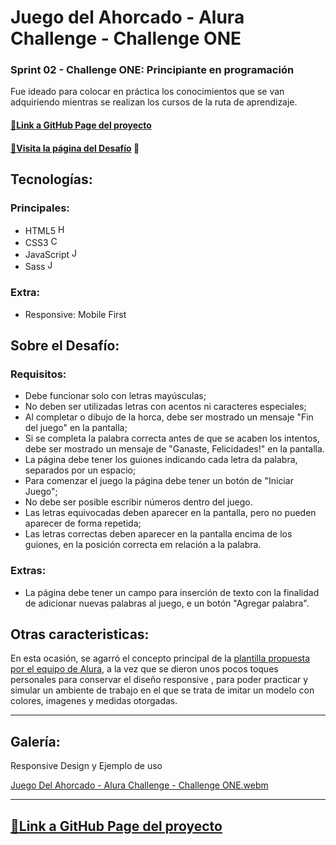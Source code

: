 # Juego del Ahorcado - Alura Challenge - Challenge ONE

### Sprint 02 - Challenge ONE: Principiante en programación

Fue ideado para colocar en práctica los conocimientos que se van adquiriendo mientras se realizan los cursos de la ruta de aprendizaje.

#### [🔗Link a GitHub Page del proyecto](https://cmoros.github.io/Juego-Ahorcado_Alura-Challenge-ONE/)

#### [🔗Visita la página del Desafío](https://www.aluracursos.com/challenges/oracle-one/sprint02-crea-tu-propio-juego-del-ahorcado-con-javascript) 📃

## Tecnologías:

### Principales:

- HTML5 <img src="https://user-images.githubusercontent.com/93099135/188763469-32f71d09-213e-4fa1-89b4-4a8c07e611d5.png" alt="HTML5" height="16" width="16">
- CSS3 <img src="https://user-images.githubusercontent.com/93099135/188764077-e7311d7f-8a95-44a4-b914-8834e46e54f8.png" alt="CSS3" height="16" width="16">
- JavaScript <img src="https://user-images.githubusercontent.com/93099135/188764300-26ad3782-654f-46d6-ac53-cb5f7ee72b9c.png" alt="JS" height="16" width="16">
- Sass <img src="https://user-images.githubusercontent.com/93099135/188764687-d8cadfaf-b3d7-4dfb-a4b9-001f089f3364.png" alt="JS" height="16" width="16">

### Extra:

- Responsive: Mobile First

## Sobre el Desafío:

### Requisitos:
- Debe funcionar solo con letras mayúsculas;
- No deben ser utilizadas letras con acentos ni caracteres especiales;
- Al completar o dibujo de la horca, debe ser mostrado un mensaje "Fin del juego" en la pantalla;
- Si se completa la palabra correcta antes de que se acaben los intentos, debe ser mostrado un mensaje de "Ganaste, Felicidades!" en la pantalla.
- La página debe tener los guiones indicando cada letra da palabra, separados por un espacio;
- Para comenzar el juego la página debe tener un botón de "Iniciar Juego";
- No debe ser posible escribir números dentro del juego.
- Las letras equivocadas deben aparecer en la pantalla, pero no pueden aparecer de forma repetida;
- Las letras correctas deben aparecer en la pantalla encima de los guiones, en la posición correcta em relación a la palabra.

### Extras:
- La página debe tener un campo para inserción de texto con la finalidad de adicionar nuevas palabras al juego, e un botón "Agregar palabra".

## Otras caracteristicas:

En esta ocasión, se agarró el concepto principal de la [plantilla propuesta por el equipo de Alura](https://www.figma.com/file/kCsAB7eHc6xpoYByBQxNrb/Alura-Challenge---Desaf%C3%ADo-2---L%C3%B3gica?node-id=10%3A158), a la vez que se dieron unos pocos toques personales para conservar el diseño responsive , para poder practicar y simular un ambiente de trabajo en el que se trata de imitar un modelo con colores, imagenes y medidas otorgadas.

---

## Galería:

Responsive Design y Ejemplo de uso

[Juego Del Ahorcado - Alura Challenge - Challenge ONE.webm](https://user-images.githubusercontent.com/93099135/189497282-65088645-1846-4839-922e-917ff3f2c59e.mp4)

---

## [🔗Link a GitHub Page del proyecto](https://cmoros.github.io/Juego-Ahorcado_Alura-Challenge-ONE/)

